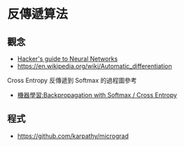 # 反傳遞算法

## 觀念

* [Hacker's guide to Neural Networks](http://karpathy.github.io/neuralnets/)
* https://en.wikipedia.org/wiki/Automatic_differentiation

Cross Entropy 反傳遞到 Softmax 的過程圖參考

* [機器學習:Backpropagation with Softmax / Cross Entropy](https://medium.com/hoskiss-stand/backpropagation-with-softmax-cross-entropy-d60983b7b245)





## 程式

* https://github.com/karpathy/micrograd



